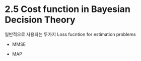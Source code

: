


# 2.5 Cost function in Bayesian Decision Theory 

일반적으로 사용되는 두가지 Loss fucntion for estimation problems 

- MMSE

- MAP 